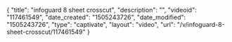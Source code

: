 {
    "title": "infoguard 8 sheet crosscut",
    "description": "",
    "videoid": "117461549",
    "date_created": "1505243726",
    "date_modified": "1505243726",
    "type": "captivate",
    "layout": "video",
    "url": "\/v\/infoguard-8-sheet-crosscut\/117461549"
}